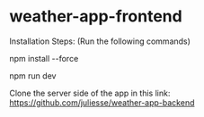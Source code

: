 # weather-app-frontend

Installation Steps: (Run the following commands)

npm install --force

npm run dev

Clone the server side of the app in this link: https://github.com/juliesse/weather-app-backend
